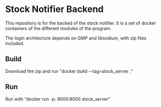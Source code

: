 # Stock Notifier Backend

This repository is for the backed of the stock notifier. It is a set of docker containers of the different modules of the program.

The login architecture depends on GMP and libsodium, with zip files included.

## Build

Download the zip and run "docker build --tag=stock_server ."

## Run
  
Run with "docker run -p: 8000:8000 stock_server"

